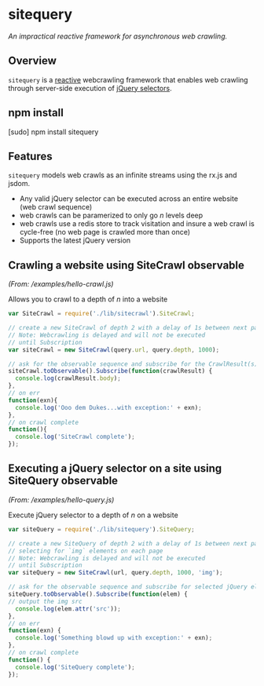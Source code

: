 # sitequery
*An impractical reactive framework for asynchronous web crawling.*

## Overview
`sitequery` is a [reactive](http://en.wikipedia.org/wiki/Reactive_programming) webcrawling framework that enables web crawling through server-side execution of [jQuery selectors](http://api.jquery.com/category/selectors/).

## npm install
[sudo] npm install sitequery

## Features
`sitequery` models web crawls as an infinite streams using the rx.js and jsdom.

  - Any valid jQuery selector can be executed across an entire website (web crawl sequence)
  - web crawls can be paramerized to only go *n* levels deep
  - web crawls use a redis store to track visitation and insure a web crawl is cycle-free (no web page is crawled more than once)
  - Supports the latest jQuery version

## Crawling a website using SiteCrawl observable
*(From: /examples/hello-crawl.js)*

Allows you to crawl to a depth of *n* into a website

```javascript
var SiteCrawl = require('./lib/sitecrawl').SiteCrawl;

// create a new SiteCrawl of depth 2 with a delay of 1s between next page
// Note: Webcrawling is delayed and will not be executed
// until Subscription
var siteCrawl = new SiteCrawl(query.url, query.depth, 1000);

// ask for the observable sequence and subscribe for the CrawlResult(s)
siteCrawl.toObservable().Subscribe(function(crawlResult) {                 
  console.log(crawlResult.body);
},
// on err
function(exn){
  console.log('Ooo dem Dukes...with exception:' + exn);
},
// on crawl complete
function(){
  console.log('SiteCrawl complete');
});
```

## Executing a jQuery selector on a site using SiteQuery observable
*(From: /examples/hello-query.js)*

Execute jQuery selector to a depth of *n* on a website

```javascript
var siteQuery = require('./lib/sitequery').SiteQuery;

// create a new SiteQuery of depth 2 with a delay of 1s between next page crawl
// selecting for `img` elements on each page
// Note: Webcrawling is delayed and will not be executed
// until Subscription
var siteQuery = new SiteCrawl(url, query.depth, 1000, 'img');

// ask for the observable sequence and subscribe for selected jQuery element(s)
siteQuery.toObservable().Subscribe(function(elem) {
// output the img src                 
  console.log(elem.attr('src'));
},
// on err
function(exn) {
  console.log('Something blowd up with exception:' + exn);
},
// on crawl complete
function() {
  console.log('SiteQuery complete');
});
```


